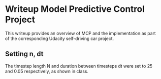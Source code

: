 # Writeup Model Predictive Control Project
This writeup provides an overview of MCP and the implementation as part of the corresponding Udacity self-driving car project.

## Setting n, dt
The timestep length N and duration between timesteps dt were set to 25 and 0.05 respectively, as shown in class.
